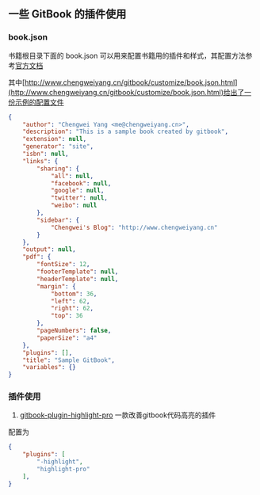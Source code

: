 ## 一些 GitBook 的插件使用

### book.json
书籍根目录下面的 book.json 可以用来配置书籍用的插件和样式，其配置方法参考[官方文档](https://toolchain.gitbook.com/config.html)

其中[http://www.chengweiyang.cn/gitbook/customize/book.json.html](http://www.chengweiyang.cn/gitbook/customize/book.json.html)给出了一份示例的配置文件
``` json
{
    "author": "Chengwei Yang <me@chengweiyang.cn>",
    "description": "This is a sample book created by gitbook",
    "extension": null,
    "generator": "site",
    "isbn": null,
    "links": {
        "sharing": {
            "all": null,
            "facebook": null,
            "google": null,
            "twitter": null,
            "weibo": null
        },
        "sidebar": {
            "Chengwei's Blog": "http://www.chengweiyang.cn"
        }
    },
    "output": null,
    "pdf": {
        "fontSize": 12,
        "footerTemplate": null,
        "headerTemplate": null,
        "margin": {
            "bottom": 36,
            "left": 62,
            "right": 62,
            "top": 36
        },
        "pageNumbers": false,
        "paperSize": "a4"
    },
    "plugins": [],
    "title": "Sample GitBook",
    "variables": {}
}
```

### 插件使用
1. [gitbook-plugin-highlight-pro](https://github.com/tkggcelt/gitbook-plugin-highlight-pro) 一款改善gitbook代码高亮的插件

配置为
``` json
{
    "plugins": [
        "-highlight", 
        "highlight-pro"
    ],
}
```

